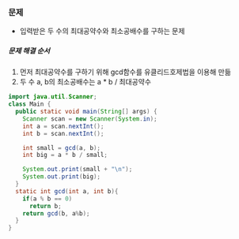 ### 문제
* 입력받은 두 수의 최대공약수와 최소공배수를 구하는 문제

##### 문제 해결 순서
1. 먼저 최대공약수를 구하기 위해 gcd함수를 유클리드호제법을 이용해 만듦
2. 두 수 a, b의 최소공배수는 a * b / 최대공약수

```java
import java.util.Scanner;
class Main {
  public static void main(String[] args) {
    Scanner scan = new Scanner(System.in);
    int a = scan.nextInt();
    int b = scan.nextInt();

    int small = gcd(a, b);
    int big = a * b / small;

    System.out.print(small + "\n");
    System.out.print(big);
  }
  static int gcd(int a, int b){
    if(a % b == 0)
      return b;
    return gcd(b, a%b);
  }
}
```
